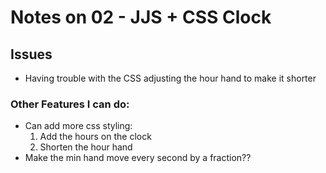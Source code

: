 # Notes on 02 - JJS + CSS Clock

## Issues
- Having trouble with the CSS adjusting the hour hand to make it shorter

### Other Features I can do:
* Can add more css styling:
  1. Add the hours on the clock
  2. Shorten the hour hand
* Make the min hand move every second by a fraction??
